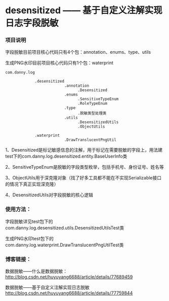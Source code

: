# desensitized —— 基于自定义注解实现日志字段脱敏



### 项目说明

字段脱敏目前项目核心代码只有4个包：annotation、enums、type、utils

生成PNG水印目前项目核心代码只有1个包：waterprint

```
com.danny.log

             .desensitized
                          .annotation
                                .Desensitized
                          .enums
                                .SensitiveTypeEnum
                                .RoleTypeEnum
                          .type
                                .脱敏类型处理类
                          .utils
                                .DesensitizedUtils
                                .ObjectUtils
                                
             .waterprint
                          .DrawTranslucentPngUtil
```

1、Desensitized是标记敏感信息的注解，用于标记在需要脱敏的字段上，用法建test下的com.danny.log.desensitized.entity.BaseUserInfo类

2、SensitiveTypeEnum是脱敏的字段类型枚举，包括手机号、身份证号、姓名等

3、ObjectUtils用于深克隆对象（找了好多工具都不能在不实现Serializable接口的情况下真正实现深克隆）

4、DesensitizedUtils对字段脱敏的核心逻辑

### 使用方法：

字段脱敏详见test包下的com.danny.log.desensitized.utils.DesensitizedUtilsTest类

生成PNG水印test包下的com.danny.log.waterprint.DrawTranslucentPngUtilTest类

### 博客链接：

数据脱敏——什么是数据脱敏：http://blog.csdn.net/huyuyang6688/article/details/77689459

数据脱敏——基于自定义注解实现日志脱敏 http://blog.csdn.net/huyuyang6688/article/details/77759844